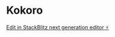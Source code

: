 # Kokoro

[Edit in StackBlitz next generation editor ⚡️](https://stackblitz.com/~/github.com/TabareMajem/Kokoro)